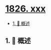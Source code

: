 # [1826. xxx](https://github.com/Tdahuyou/TNotes.leetcode/tree/main/notes/1826.%20xxx)

<!-- region:toc -->

- [1. 📝 概述](#1--概述)

<!-- endregion:toc -->

## 1. 📝 概述
